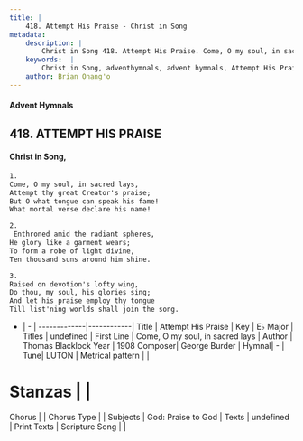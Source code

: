 ```yaml
---
title: |
    418. Attempt His Praise - Christ in Song
metadata:
    description: |
        Christ in Song 418. Attempt His Praise. Come, O my soul, in sacred lays, Attempt thy great Creator's praise; But O what tongue can speak his fame! What mortal verse declare his name!
    keywords:  |
        Christ in Song, adventhymnals, advent hymnals, Attempt His Praise, Come, O my soul, in sacred lays. 
    author: Brian Onang'o
---
```


#### Advent Hymnals
## 418. ATTEMPT HIS PRAISE
####  Christ in Song,

```txt
1.
Come, O my soul, in sacred lays,
Attempt thy great Creator's praise;
But O what tongue can speak his fame!
What mortal verse declare his name!

2.
 Enthroned amid the radiant spheres,
He glory like a garment wears;
To form a robe of light divine,
Ten thousand suns around him shine.

3.
Raised on devotion's lofty wing,
Do thou, my soul, his glories sing;
And let his praise employ thy tongue
Till list'ning worlds shall join the song.

```

- |   -  |
-------------|------------|
Title | Attempt His Praise |
Key | E♭ Major |
Titles | undefined |
First Line | Come, O my soul, in sacred lays |
Author | Thomas Blacklock
Year | 1908
Composer| George Burder |
Hymnal|  - |
Tune| LUTON |
Metrical pattern | |
# Stanzas |  |
Chorus |  |
Chorus Type |  |
Subjects | God: Praise to God |
Texts | undefined |
Print Texts | 
Scripture Song |  |
    

